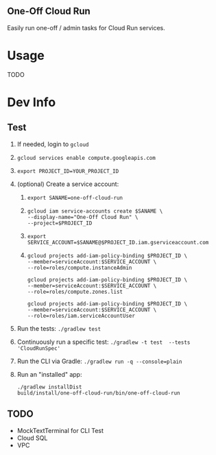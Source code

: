 One-Off Cloud Run
-----------------

Easily run one-off / admin tasks for Cloud Run services.

# Usage

TODO

# Dev Info

## Test

1. If needed, login to `gcloud`
1. `gcloud services enable compute.googleapis.com`
1. `export PROJECT_ID=YOUR_PROJECT_ID`
1. (optional) Create a service account:
    1. ```
       export SANAME=one-off-cloud-run
       ```
    1. ```
       gcloud iam service-accounts create $SANAME \
       --display-name="One-Off Cloud Run" \
       --project=$PROJECT_ID
       ```
    1. ```
       export SERVICE_ACCOUNT=$SANAME@$PROJECT_ID.iam.gserviceaccount.com
       ```
    1. ```
       gcloud projects add-iam-policy-binding $PROJECT_ID \
       --member=serviceAccount:$SERVICE_ACCOUNT \
       --role=roles/compute.instanceAdmin
       
       gcloud projects add-iam-policy-binding $PROJECT_ID \
       --member=serviceAccount:$SERVICE_ACCOUNT \
       --role=roles/compute.zones.list
       
       gcloud projects add-iam-policy-binding $PROJECT_ID \
       --member=serviceAccount:$SERVICE_ACCOUNT \
       --role=roles/iam.serviceAccountUser
       ```

1. Run the tests: `./gradlew test`

1. Continuously run a specific test: `./gradlew -t test  --tests 'CloudRunSpec'`

1. Run the CLI via Gradle: `./gradlew run -q --console=plain`

1. Run an "installed" app:
    ```
    ./gradlew installDist
    build/install/one-off-cloud-run/bin/one-off-cloud-run
    ```

## TODO
- MockTextTerminal for CLI Test
- Cloud SQL
- VPC
